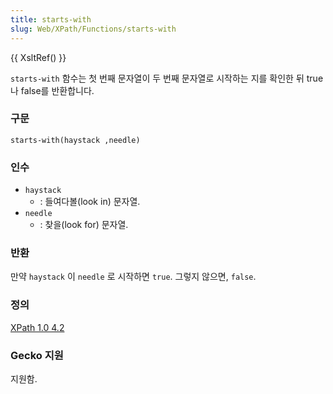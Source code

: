 ```yaml
---
title: starts-with
slug: Web/XPath/Functions/starts-with
---
```

{{ XsltRef() }}

`starts-with` 함수는 첫 번째 문자열이 두 번째 문자열로 시작하는 지를 확인한 뒤 true나 false를 반환합니다.

### 구문

```
starts-with(haystack ,needle)
```

### 인수

- `haystack`
  - : 들여다볼(look in) 문자열.
- `needle`
  - : 찾을(look for) 문자열.

### 반환

만약
`haystack`
이
`needle`
로 시작하면 `true`. 그렇지 않으면, `false`.

### 정의

[XPath 1.0 4.2](http://www.w3.org/TR/xpath#function-starts-with)

### Gecko 지원

지원함.

